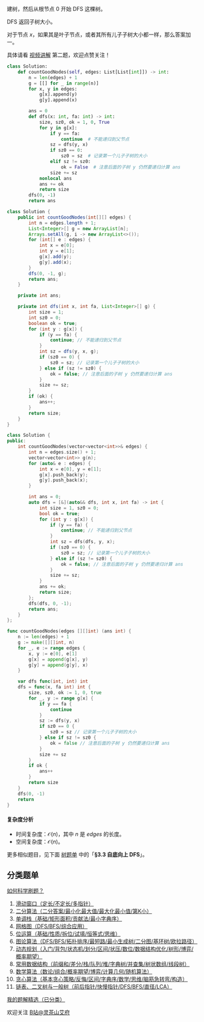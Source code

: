 建树，然后从根节点 $0$ 开始 DFS 这棵树。

DFS 返回子树大小。

对于节点 $x$，如果其是叶子节点，或者其所有儿子子树大小都一样，那么答案加一。

具体请看 [视频讲解](https://www.bilibili.com/video/BV1Cf421v7Ky/) 第二题，欢迎点赞关注！

```py [sol-Python3]
class Solution:
    def countGoodNodes(self, edges: List[List[int]]) -> int:
        n = len(edges) + 1
        g = [[] for _ in range(n)]
        for x, y in edges:
            g[x].append(y)
            g[y].append(x)

        ans = 0
        def dfs(x: int, fa: int) -> int:
            size, sz0, ok = 1, 0, True
            for y in g[x]:
                if y == fa:
                    continue  # 不能递归到父节点
                sz = dfs(y, x)
                if sz0 == 0:
                    sz0 = sz  # 记录第一个儿子子树的大小
                elif sz != sz0:
                    ok = False  # 注意后面的子树 y 仍然要递归计算 ans
                size += sz
            nonlocal ans
            ans += ok
            return size
        dfs(0, -1)
        return ans
```

```java [sol-Java]
class Solution {
    public int countGoodNodes(int[][] edges) {
        int n = edges.length + 1;
        List<Integer>[] g = new ArrayList[n];
        Arrays.setAll(g, i -> new ArrayList<>());
        for (int[] e : edges) {
            int x = e[0];
            int y = e[1];
            g[x].add(y);
            g[y].add(x);
        }
        dfs(0, -1, g);
        return ans;
    }

    private int ans;

    private int dfs(int x, int fa, List<Integer>[] g) {
        int size = 1;
        int sz0 = 0;
        boolean ok = true;
        for (int y : g[x]) {
            if (y == fa) {
                continue; // 不能递归到父节点
            }
            int sz = dfs(y, x, g);
            if (sz0 == 0) {
                sz0 = sz; // 记录第一个儿子子树的大小
            } else if (sz != sz0) {
                ok = false; // 注意后面的子树 y 仍然要递归计算 ans
            }
            size += sz;
        }
        if (ok) {
            ans++;
        }
        return size;
    }
}
```

```cpp [sol-C++]
class Solution {
public:
    int countGoodNodes(vector<vector<int>>& edges) {
        int n = edges.size() + 1;
        vector<vector<int>> g(n);
        for (auto& e : edges) {
            int x = e[0], y = e[1];
            g[x].push_back(y);
            g[y].push_back(x);
        }

        int ans = 0;
        auto dfs = [&](auto&& dfs, int x, int fa) -> int {
            int size = 1, sz0 = 0;
            bool ok = true;
            for (int y : g[x]) {
                if (y == fa) {
                    continue; // 不能递归到父节点
                }
                int sz = dfs(dfs, y, x);
                if (sz0 == 0) {
                    sz0 = sz; // 记录第一个儿子子树的大小
                } else if (sz != sz0) {
                    ok = false; // 注意后面的子树 y 仍然要递归计算 ans
                }
                size += sz;
            }
            ans += ok;
            return size;
        };
        dfs(dfs, 0, -1);
        return ans;
    }
};
```

```go [sol-Go]
func countGoodNodes(edges [][]int) (ans int) {
	n := len(edges) + 1
	g := make([][]int, n)
	for _, e := range edges {
		x, y := e[0], e[1]
		g[x] = append(g[x], y)
		g[y] = append(g[y], x)
	}

	var dfs func(int, int) int
	dfs = func(x, fa int) int {
		size, sz0, ok := 1, 0, true
		for _, y := range g[x] {
			if y == fa {
				continue
			}
			sz := dfs(y, x)
			if sz0 == 0 {
				sz0 = sz // 记录第一个儿子子树的大小
			} else if sz != sz0 {
				ok = false // 注意后面的子树 y 仍然要递归计算 ans
			}
			size += sz
		}
		if ok {
			ans++
		}
		return size
	}
	dfs(0, -1)
	return
}
```

#### 复杂度分析

- 时间复杂度：$\mathcal{O}(n)$，其中 $n$ 是 $\textit{edges}$ 的长度。
- 空间复杂度：$\mathcal{O}(n)$。

更多相似题目，见下面 [树题单](https://leetcode.cn/circle/discuss/K0n2gO/) 中的「**§3.3 自底向上 DFS**」。

## 分类题单

[如何科学刷题？](https://leetcode.cn/circle/discuss/RvFUtj/)

1. [滑动窗口（定长/不定长/多指针）](https://leetcode.cn/circle/discuss/0viNMK/)
2. [二分算法（二分答案/最小化最大值/最大化最小值/第K小）](https://leetcode.cn/circle/discuss/SqopEo/)
3. [单调栈（基础/矩形面积/贡献法/最小字典序）](https://leetcode.cn/circle/discuss/9oZFK9/)
4. [网格图（DFS/BFS/综合应用）](https://leetcode.cn/circle/discuss/YiXPXW/)
5. [位运算（基础/性质/拆位/试填/恒等式/思维）](https://leetcode.cn/circle/discuss/dHn9Vk/)
6. [图论算法（DFS/BFS/拓扑排序/最短路/最小生成树/二分图/基环树/欧拉路径）](https://leetcode.cn/circle/discuss/01LUak/)
7. [动态规划（入门/背包/状态机/划分/区间/状压/数位/数据结构优化/树形/博弈/概率期望）](https://leetcode.cn/circle/discuss/tXLS3i/)
8. [常用数据结构（前缀和/差分/栈/队列/堆/字典树/并查集/树状数组/线段树）](https://leetcode.cn/circle/discuss/mOr1u6/)
9. [数学算法（数论/组合/概率期望/博弈/计算几何/随机算法）](https://leetcode.cn/circle/discuss/IYT3ss/)
10. [贪心算法（基本贪心策略/反悔/区间/字典序/数学/思维/脑筋急转弯/构造）](https://leetcode.cn/circle/discuss/g6KTKL/)
11. [链表、二叉树与一般树（前后指针/快慢指针/DFS/BFS/直径/LCA）](https://leetcode.cn/circle/discuss/K0n2gO/)

[我的题解精选（已分类）](https://github.com/EndlessCheng/codeforces-go/blob/master/leetcode/SOLUTIONS.md)

欢迎关注 [B站@灵茶山艾府](https://space.bilibili.com/206214)
